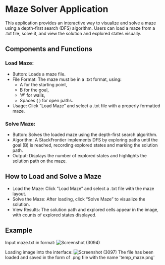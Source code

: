 # Maze Solver Application
This application provides an interactive way to visualize and solve a maze using a depth-first search (DFS) algorithm. Users can load a maze from a .txt file, solve it, and view the solution and explored states visually.

## Components and Functions
### Load Maze:
- Button: Loads a maze file.
- File Format: The maze must be in a .txt format, using:
  - A for the starting point,
  - B for the goal,
  - '#' for walls,
  - Spaces ( ) for open paths.
- Usage: Click “Load Maze” and select a .txt file with a properly formatted maze.

### Solve Maze:

- Button: Solves the loaded maze using the depth-first search algorithm.
- Algorithm: A StackFrontier implements DFS by exploring paths until the goal (B) is reached, recording explored states and marking the solution path.
- Output: Displays the number of explored states and highlights the solution path on the maze.

## How to Load and Solve a Maze
- Load the Maze: Click “Load Maze” and select a .txt file with the maze layout.
- Solve the Maze: After loading, click “Solve Maze” to visualize the solution.
- View Results: The solution path and explored cells appear in the image, with counts of explored states displayed.

## Example

Input maze.txt in format:
![Screenshot (3094)](https://github.com/user-attachments/assets/23d03ef6-23dc-4fd7-afc1-08173969359c)

Loading image into the interface:
![Screenshot (3097)](https://github.com/user-attachments/assets/49559047-c2bd-452c-95ff-af77cb7ba775)
The file has been loaded and saved in the form of .png file with the name 'temp_maze.png'
